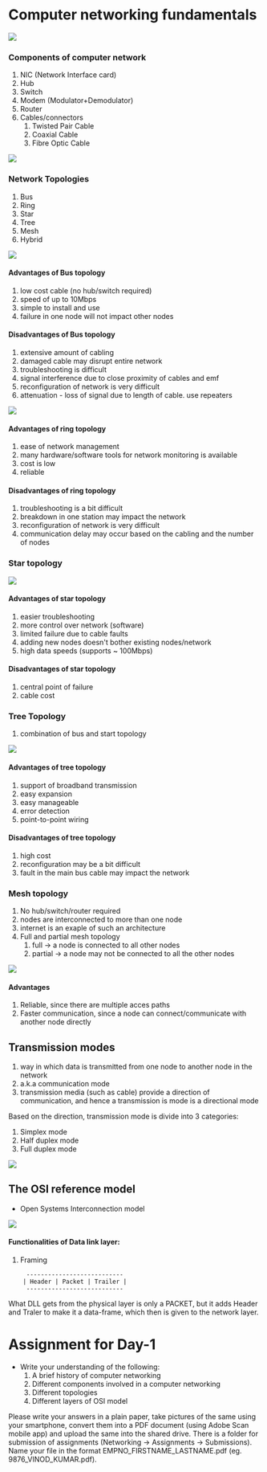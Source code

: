 # Computer networking fundamentals

![](./concepts1.dio.png)

### Components of computer network

1. NIC (Network Interface card)
2. Hub
3. Switch
4. Modem (Modulator+Demodulator)
5. Router
6. Cables/connectors
    1. Twisted Pair Cable
    2. Coaxial Cable
    3. Fibre Optic Cable

![](./concepts2.dio.png)

### Network Topologies

1. Bus
1. Ring
1. Star
1. Tree
1. Mesh
1. Hybrid

![](./concepts3.dio.png)

#### Advantages of Bus topology

1. low cost cable (no hub/switch required)
1. speed of up to 10Mbps
1. simple to install and use
1. failure in one node will not impact other nodes

#### Disadvantages of Bus topology

1. extensive amount of cabling
1. damaged cable may disrupt entire network
1. troubleshooting is difficult
1. signal interference due to close proximity of cables and emf
1. reconfiguration of network is very difficult
1. attenuation - loss of signal due to length of cable. use repeaters

![](./concepts4.dio.png)

#### Advantages of ring topology

1. ease of network management
1. many hardware/software tools for network monitoring is available
1. cost is low
1. reliable

#### Disadvantages of ring topology

1. troubleshooting is a bit difficult
1. breakdown in one station may impact the network
1. reconfiguration of network is very difficult
1. communication delay may occur based on the cabling and the number of nodes

### Star topology

![](./concepts5.dio.png)

#### Advantages of star topology

1. easier troubleshooting
1. more control over network (software)
1. limited failure due to cable faults
1. adding new nodes doesn't bother existing nodes/network
1. high data speeds (supports ~ 100Mbps)

#### Disadvantages of star topology

1. central point of failure
1. cable cost

### Tree Topology

1. combination of bus and start topology

![](./concepts6.dio.png)

#### Advantages of tree topology

1. support of broadband transmission
1. easy expansion
1. easy manageable
1. error detection
1. point-to-point wiring

#### Disadvantages of tree topology

1. high cost
1. reconfiguration may be a bit difficult
1. fault in the main bus cable may impact the network

### Mesh topology

1. No hub/switch/router required
1. nodes are interconnected to more than one node
1. internet is an exaple of such an architecture
1. Full and partial mesh topology
    1. full -> a node is connected to all other nodes
    1. partial -> a node may not be connected to all the other nodes

![](./concepts7.dio.png)

#### Advantages

1. Reliable, since there are multiple acces paths
1. Faster communication, since a node can connect/communicate with another node directly

## Transmission modes

1. way in which data is transmitted from one node to another node in the network
1. a.k.a communication mode
1. transmission media (such as cable) provide a direction of communication, and hence a transmission is mode is a directional mode

Based on the direction, transmission mode is divide into 3 categories:

1. Simplex mode
1. Half duplex mode
1. Full duplex mode

![](./concepts8.dio.png)

## The OSI reference model

-   Open Systems Interconnection model

![](./concepts9.dio.png)

#### Functionalities of Data link layer:

1. Framing

```
     ---------------------------
    | Header | Packet | Trailer |
     ---------------------------
```

What DLL gets from the physical layer is only a PACKET, but it adds Header and Traler to make it a data-frame, which then is given to the network layer.

# Assignment for Day-1

-   Write your understanding of the following:
    1. A brief history of computer networking
    1. Different components involved in a computer networking
    1. Different topologies
    1. Different layers of OSI model

Please write your answers in a plain paper, take pictures of the same using your smartphone, convert them into a PDF document (using Adobe Scan mobile app) and upload the same into the shared drive. There is a folder for submission of assignments (Networking -> Assignments -> Submissions). Name your file in the format EMPNO_FIRSTNAME_LASTNAME.pdf (eg. 9876_VINOD_KUMAR.pdf).
